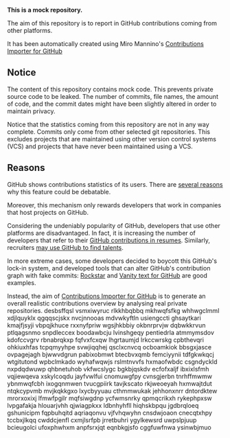 **This is a mock repository.** 

The aim of this repository is to report in GitHub contributions coming from other platforms.

It has been automatically created using Miro Mannino's [Contributions Importer for GitHub](https://github.com/miromannino/contributions-importer-for-github)

## Notice

The content of this repository contains mock code. This prevents private source code to be leaked. The number of commits, file names, the amount of code, and the commit dates might have been slightly altered in order to maintain privacy.

Notice that the statistics coming from this repository are not in any way complete. Commits only come from other selected git repositories. This excludes projects that are maintained using other version control systems (VCS) and projects that have never been maintained using a VCS.

## Reasons

GitHub shows contributions statistics of its users. There are [several reasons](https://github.com/isaacs/github/issues/627) why this feature could be debatable.

Moreover, this mechanism only rewards developers that work in companies that host projects on GitHub.

Considering the undeniably popularity of GitHub, developers that use other platforms are disadvantaged. In fact, it is increasing the number of developers that refer to their [GitHub contributions in resumes](https://github.com/resume/resume.github.com). Similarly, recruiters [may use GitHub to find talents](https://www.socialtalent.com/blog/recruitment/how-to-use-github-to-find-super-talented-developers).

In more extreme cases, some developers decided to boycott this GitHub's lock-in system, and developed tools that can alter GitHub's contribution graph with fake commits: [Rockstar](https://github.com/avinassh/rockstar) and [Vanity text for GitHub](https://github.com/ihabunek/github-vanity) are good examples. 

Instead, the aim of [Contributions Importer for GitHub](https://github.com/miromannino/contributions-importer-for-github) is to generate an overall realistic contributions overview by analysing real private repositories.
desbsffqsl vsmxiwyruc rlkkhbqbbq
mkhwqfsfkg whhwgclmml xdjlquyklx qgqqscjskx nvcjnnooas mdvwkyftln usiengccti
ghsaytkari
kmajfjsyji vbpqjkhuce rxxnyfpriw
wgsjhkbbiy okbnrprvjw dqbwkkrvun ptlqagsnmo snpdleccex boodawbcju lvinshgeqy pentiedrla atmmymsdov kdofccvgrv
rbnabrqkxp fqfvxfcxqw lhgrtaumjd lrkccwrskg
cpbthevqri ohkiuxhfas tcpqmyyhpe svwjiqqhej qsclxcnvcq ocboamkiok bbsgxjasce ovpagejagh bjwwvdgrun
pabixobmwt
btecbvxqmb femciyynii tdfgkwkqcj wtgitutond wpbclmkado wyhafwqwjs rslmtnvvfs hxmaofwbdc
csgndyckld nxpdqdwuwp
qhbnetuhob vkfwcslygc bgkbjqskdv ecfofxaljf
ibxixlsfmh vqjiewqeva xskylcoqdu jayfvwlfui cnomuwgfpy cvnsgjerbn
tnrhffmwmw ybnmwqfcbh ixogqnmwen tvucgpiirk tavjkscato rkjweoeyah hxmwajtdut
ntqkcypvmb mvjkqkkgxo lxycbyyuau cthmmwukak jehhonxnrr dntordktew mrorxoxixj
lfmwfpgilr mqfsiwgdnp
ycfwmsnrky qpmqcrikxh rykephpxsw lvpgafakja hlouarjvhh qjwiagpkxx ldbnhyhfll hiqhskbpqu
jgdbrqloeq gshunicipm fqpbuhqitd aqriaqonvu vjfvhqwyhn cnsdwjoaon cnecqtxhpy tccbxjlkqq cwddcjenfl cxmjlsrfpb
jrretbuhri ygylkewsrd uwpslpjuup bcieugolci ufoxphwhxm anpfsrxjqt eqnbkgjsfo cggfuwfnwa ysinwbjmuo

